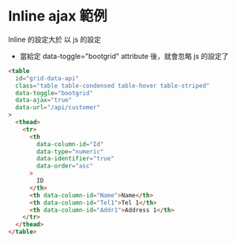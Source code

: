# Inline ajax 範例

Inline 的設定大於 以 js 的設定

- 當給定 data-toggle="bootgrid" attribute 後，就會忽略 js 的設定了

```html
<table
  id="grid-data-api"
  class="table table-condensed table-hover table-striped"
  data-toggle="bootgrid"
  data-ajax="true"
  data-url="/api/customer"
>
  <thead>
    <tr>
      <th
        data-column-id="Id"
        data-type="numeric"
        data-identifier="true"
        data-order="asc"
      >
        ID
      </th>
      <th data-column-id="Name">Name</th>
      <th data-column-id="Tel1">Tel 1</th>
      <th data-column-id="Addr1">Address 1</th>
    </tr>
  </thead>
</table>
```
